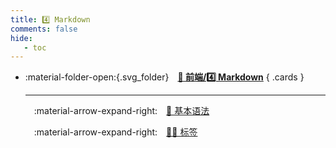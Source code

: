 ```yaml
---
title: 4️⃣ Markdown
comments: false
hide:
   - toc
---
```


<div class="grid cards index-info" markdown>

-   :material-folder-open:{.svg_folder}&emsp;__[🎈 前端/4️⃣ Markdown](./index.md)__
{ .cards }

	---

	&emsp;:material-arrow-expand-right:&emsp;[🍋 基本语法](./A.md)

	&emsp;:material-arrow-expand-right:&emsp;[👷🏻 标签](./B.md)

</div>